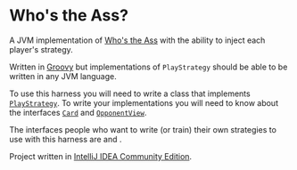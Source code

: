# Who's the Ass?

A JVM implementation of [Who's the Ass](http://en.wikipedia.org/wiki/Who's_the_Ass%3F) with the ability to inject each player's strategy.

Written in [Groovy](http://groovy.codehaus.org/) but implementations of `PlayStrategy` should be able to be written in any JVM language.

To use this harness you will need to write a class that implements [`PlayStrategy`](https://github.com/dnahodil/whostheass/blob/master/src/com/fgi/whostheass/strategy/PlayStrategy.java). To write your implementations you will need to know about the interfaces [`Card`](https://github.com/dnahodil/whostheass/blob/master/src/com/fgi/whostheass/cards/Card.java) and [`OpponentView`](https://github.com/dnahodil/whostheass/blob/master/src/com/fgi/whostheass/player/OpponentView.java).

The interfaces people who want to write (or train) their own strategies to use with this harness are  and .

Project written in [IntelliJ IDEA Community Edition](http://www.jetbrains.com/idea/free_java_ide.html).
